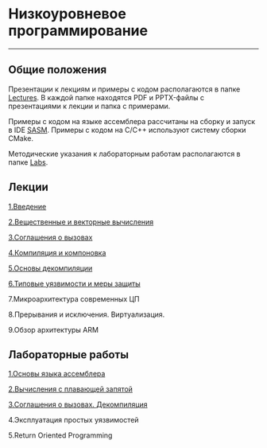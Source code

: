 # Низкоуровневое программирование

---

## Общие положения


Презентации к лекциям и примеры с кодом располагаются
в папке [Lectures](Lectures). В каждой папке 
находятся PDF и PPTX-файлы с презентациями к лекции и папка с примерами.

Примеры с кодом на языке ассемблера рассчитаны на
сборку и запуск в IDE [SASM](https://dman95.github.io/SASM/).
Примеры с кодом на C/C++ используют систему сборки CMake.

Методические указания к лабораторным работам
располагаются в папке [Labs](Labs).

## Лекции

[1.Введение](Lectures/1.Introduction)

[2.Вещественные и векторные вычисления](Lectures/2.FPU_and_SIMD)

[3.Соглашения о вызовах](Lectures/3.Calling_conventions)

[4.Компиляция и компоновка](Lectures/4.Compiling_and_linking)

[5.Основы декомпиляции](Lectures/5.Decompilation)

[6.Типовые уязвимости и меры защиты](Lectures/6.Vulnerabilities)

7.Микроархитектура современных ЦП

8.Прерывания и исключения. Виртуализация.

9.Обзор архитектуры ARM

## Лабораторные работы

[1.Основы языка ассемблера](Labs/1)

[2.Вычисления с плавающей запятой](Labs/2)

[3.Соглашения о вызовах. Декомпиляция](Labs/3)

4.Эксплуатация простых уязвимостей

5.Return Oriented Programming